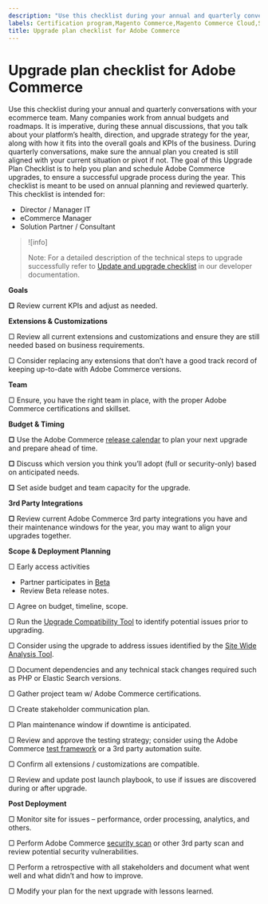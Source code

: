 ```yaml
---
description: "Use this checklist during your annual and quarterly conversations with your ecommerce team. Many companies work from annual budgets and roadmaps. It is imperative, during these annual discussions, that you talk about your platform\u2019s health, direction, and upgrade strategy for the year, along with how it fits into the overall goals and KPIs of the business. During quarterly conversations, make sure the annual plan you created is still aligned with your current situation or pivot if not. The goal of this Upgrade Plan Checklist is to help you plan and schedule Adobe Commerce upgrades, to ensure a successful upgrade process during the year. This checklist is meant to be used on annual planning and reviewed quarterly. This checklist is intended for:"
labels: Certification program,Magento Commerce,Magento Commerce Cloud,Site-Wide Analysis Tool,Upgrade Compatibility Tool,best practices,deployment,extensions,security,third-party extensions,update,upgrade,Adobe Commerce
title: Upgrade plan checklist for Adobe Commerce
---
```


# Upgrade plan checklist for Adobe Commerce

Use this checklist during your annual and quarterly conversations with your ecommerce team. Many companies work from annual budgets and roadmaps. It is imperative, during these annual discussions, that you talk about your platform’s health, direction, and upgrade strategy for the year, along with how it fits into the overall goals and KPIs of the business. During quarterly conversations, make sure the annual plan you created is still aligned with your current situation or pivot if not. The goal of this Upgrade Plan Checklist is to help you plan and schedule Adobe Commerce upgrades, to ensure a successful upgrade process during the year. This checklist is meant to be used on annual planning and reviewed quarterly. This checklist is intended for:

* Director / Manager IT
* eCommerce Manager
* Solution Partner / Consultant

>![info]
>
>Note: For a detailed description of the technical steps to upgrade successfully refer to [Update and upgrade checklist](https://devdocs.magento.com/guides/v2.4/comp-mgr/prereq/prereq_compman-checklist.html) in our developer documentation.

 **Goals**

 **▢** Review current KPIs and adjust as needed.

 **Extensions & Customizations**

▢    Review all current extensions and customizations and ensure they are still needed based on business requirements.

▢    Consider replacing any extensions that don’t have a good track record of keeping up-to-date with Adobe Commerce versions.

 **Team**

▢    Ensure, you have the right team in place, with the proper Adobe Commerce certifications and skillset.

 **Budget & Timing**

 **▢** Use the Adobe Commerce [release calendar](https://devdocs.magento.com/release/) to plan your next upgrade and prepare ahead of time.

 **▢** Discuss which version you think you’ll adopt (full or security-only) based on anticipated needs.

 **▢** Set aside budget and team capacity for the upgrade.

 **3rd Party Integrations**

 **▢** Review current Adobe Commerce 3rd party integrations you have and their maintenance windows for the year, you may want to align your upgrades together.

 **Scope & Deployment Planning**

▢    Early access activities

* Partner participates in [Beta](https://github.com/magento/magento2/wiki/Magento-Beta-Program)  
* Review Beta release notes.

▢    Agree on budget, timeline, scope.

▢    Run the [Upgrade Compatibility Tool](https://devdocs.magento.com/upgrade-compatibility-tool/introduction.html) to identify potential issues prior to upgrading.

▢    Consider using the upgrade to address issues identified by the [Site Wide Analysis Tool](https://docs.magento.com/user-guide/reports/site-wide-analysis-tool.html).

▢    Document dependencies and any technical stack changes required such as PHP or Elastic Search versions.

▢    Gather project team w/ Adobe Commerce certifications.

▢    Create stakeholder communication plan.

▢    Plan maintenance window if downtime is anticipated.

▢    Review and approve the testing strategy; consider using the Adobe Commerce [test framework](https://devdocs.magento.com/mftf/v2/docs/introduction.html) or a 3rd party automation suite.

▢    Confirm all extensions / customizations are compatible.

▢    Review and update post launch playbook, to use if issues are discovered during or after upgrade.

 **Post Deployment**

▢    Monitor site for issues – performance, order processing, analytics, and others.

▢    Perform Adobe Commerce [security scan](https://account.magento.com/scanner/dashboard/) or other 3rd party scan and review potential security vulnerabilities.

▢    Perform a retrospective with all stakeholders and document what went well and what didn’t and how to improve.

▢    Modify your plan for the next upgrade with lessons learned.